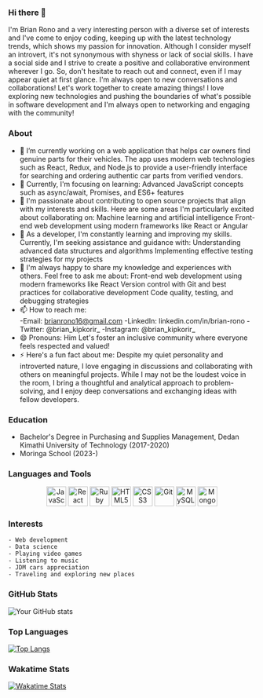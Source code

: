 ### Hi there 👋
I'm Brian Rono and a very interesting person with a diverse set of interests and I've come to enjoy coding, keeping up with the latest technology trends, which shows my passion for innovation. Although I consider myself an introvert, it's not synonymous with shyness or lack of social skills. I have a social side and I strive to create a positive and collaborative environment wherever I go. So, don't hesitate to reach out and connect, even if I may appear quiet at first glance. I'm always open to new conversations and collaborations! Let's work together to create amazing things! I love exploring new technologies and pushing the boundaries of what's possible in software development and I'm always open to networking and engaging with the community! 
<!-- ![Colorful Background](https://e0.pxfuel.com/wallpapers/459/183/desktop-wallpaper-dark-colorful-1080-x-2160-blue-and-black.jpg) -->

### About
- 🔭 I’m currently working on a web application that helps car owners find genuine parts for their vehicles.
    The app uses modern web technologies such as React, Redux, and Node.js to provide a user-friendly interface for searching and ordering authentic car parts from verified vendors.
- 🌱 Currently, I'm focusing on learning:
    Advanced JavaScript concepts such as async/await, Promises, and ES6+ features
- 👯 I'm passionate about contributing to open source projects that align with my interests and skills. Here are some areas I'm particularly excited about collaborating on:
    Machine learning and artificial intelligence
    Front-end web development using modern frameworks like React or Angular
- 🤔 As a developer, I'm constantly learning and improving my skills. Currently, I'm seeking assistance and guidance with:
    Understanding advanced data structures and algorithms
    Implementing effective testing strategies for my projects
- 💬 I'm always happy to share my knowledge and experiences with others. Feel free to ask me about:
    Front-end web development using modern frameworks like React
    Version control with Git and best practices for collaborative development
    Code quality, testing, and debugging strategies
- 📫 How to reach me:   
-Email: brianrono16@gmail.com 
    -LinkedIn: linkedin.com/in/brian-rono
    -Twitter: @brian_kipkorir_ 
    -Instagram: @brian_kipkorir_                      
- 😄 Pronouns: Him
    Let's foster an inclusive community where everyone feels respected and valued!
- ⚡ Here's a fun fact about me:
    Despite my quiet personality and introverted nature, I love engaging in discussions and collaborating with others on meaningful projects. While I may not be the loudest voice in the room, I bring a thoughtful and analytical approach to problem-solving, and I enjoy deep conversations and exchanging ideas with fellow developers.
### Education
- Bachelor's Degree in Purchasing and Supplies Management, Dedan Kimathi University of Technology (2017-2020)
- Moringa School (2023-)

### Languages and Tools
<p align="center">
    <img src="https://img.icons8.com/color/48/000000/javascript.png" alt="JavaScript" title="JavaScript" width="40" height="40" />
    <img src="https://img.icons8.com/color/48/000000/react-native.png" alt="React" title="React" width="40" height="40" />
    <img src="https://img.icons8.com/color/48/000000/ruby.png" alt="Ruby" title="Ruby" width="40" height="40" />
    <img src="https://img.icons8.com/color/48/000000/html-5.png" alt="HTML5" title="HTML5" width="40" height="40" />
    <img src="https://img.icons8.com/color/48/000000/css3.png" alt="CSS3" title="CSS3" width="40" height="40" />
    <img src="https://img.icons8.com/color/48/000000/git.png" alt="Git" title="Git" width="40" height="40" />
    <img src="https://img.icons8.com/color/48/000000/mysql.png" alt="MySQL" title="MySQL" width="40" height="40" />
    <img src="https://img.icons8.com/color/48/000000/mongodb.png" alt="MongoDB" title="MongoDB" width="40" height="40" />
    
</p>

### Interests
    - Web development
    - Data science
    - Playing video games
    - Listening to music
    - JDM cars appreciation 
    - Traveling and exploring new places

### GitHub Stats
![Your GitHub stats](https://github-readme-stats.vercel.app/api?username=brianrono&show_icons=true&theme=transparent)

### Top Languages
[![Top Langs](https://github-readme-stats.vercel.app/api/top-langs/?username=brianrono)](https://github.com/brianrono/github-readme-stats)
### Wakatime Stats
<!--START_SECTION:waka-->
<!-- Add your Wakatime stats markdown code here -->
[![Wakatime Stats](https://github-readme-stats.vercel.app/api/wakatime?username=brianrono&layout=compact)](https://wakatime.com/@brianrono)
<!--END_SECTION:waka-->
